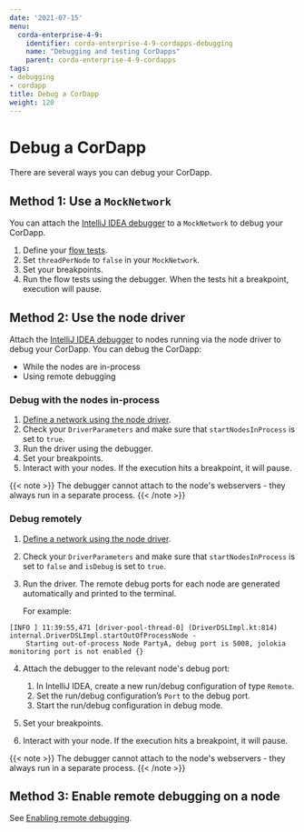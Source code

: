 ```yaml
---
date: '2021-07-15'
menu:
  corda-enterprise-4-9:
    identifier: corda-enterprise-4-9-cordapps-debugging
    name: "Debugging and testing CorDapps"
    parent: corda-enterprise-4-9-cordapps
tags:
- debugging
- cordapp
title: Debug a CorDapp
weight: 120
---
```


# Debug a CorDapp

There are several ways you can debug your CorDapp.

## Method 1: Use a `MockNetwork`

You can attach the [IntelliJ IDEA debugger](https://www.jetbrains.com/help/idea/debugging-code.html) to a
`MockNetwork` to debug your CorDapp.


1. Define your [flow tests](api-testing.md).
2. Set `threadPerNode` to `false` in your `MockNetwork`.
3. Set your breakpoints.
4. Run the flow tests using the debugger. When the tests hit a breakpoint, execution will pause.


## Method 2: Use the node driver

Attach the [IntelliJ IDEA debugger](https://www.jetbrains.com/help/idea/debugging-code.html) to nodes
running via the node driver to debug your CorDapp. You can debug the CorDapp:
* While the nodes are in-process
* Using remote debugging


### Debug with the nodes in-process

1. [Define a network using the node driver](../../community/supplementary-tutorials/tutorial-integration-testing.md).
2. Check your `DriverParameters` and make sure that `startNodesInProcess` is set to `true`.
3. Run the driver using the debugger.
4. Set your breakpoints.
5. Interact with your nodes.  If the execution hits a breakpoint, it will pause.

{{< note >}}
The debugger cannot attach to the node's webservers - they always run in a separate process.
{{< /note >}}


### Debug remotely

1. [Define a network using the node driver](../../../../../tutorials/corda/4.9/community/supplementary-tutorials/tutorial-integration-testing.md).
2. Check your `DriverParameters` and make sure that `startNodesInProcess` is set to `false` and `isDebug` is set to
`true`.
3. Run the driver. The remote debug ports for each node are generated automatically and printed to the terminal.

   For example:

```none
[INFO ] 11:39:55,471 [driver-pool-thread-0] (DriverDSLImpl.kt:814) internal.DriverDSLImpl.startOutOfProcessNode -
    Starting out-of-process Node PartyA, debug port is 5008, jolokia monitoring port is not enabled {}
```

4. Attach the debugger to the relevant node's debug port:
    1. In IntelliJ IDEA, create a new run/debug configuration of type `Remote`.
    2. Set the run/debug configuration’s `Port` to the debug port.
    3. Start the run/debug configuration in debug mode.

5. Set your breakpoints.
6. Interact with your node. If the execution hits a breakpoint, it will pause.

{{< note >}}
The debugger cannot attach to the node's webservers - they always run in a separate process.
{{< /note >}}


## Method 3: Enable remote debugging on a node


See [Enabling remote debugging](../node/node-commandline.html#enabling-remote-debugging).

